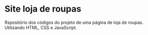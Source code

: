 # Site loja de roupas
 Rspositório dos códigos do projeto de uma página de loja de roupas.
 Utilizando HTML, CSS e JavaScript.
